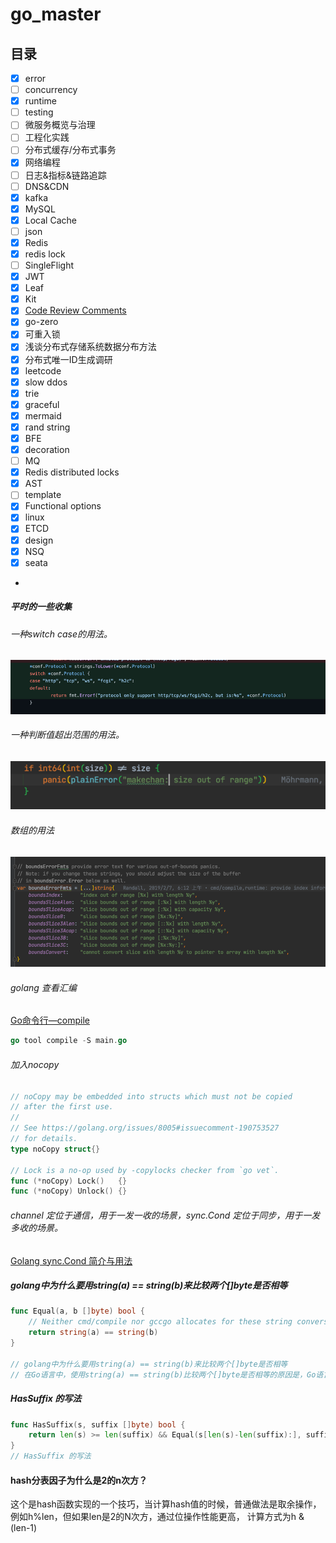 # go_master

## 目录
- [x] error 
- [ ] concurrency
- [x] runtime
- [ ] testing
- [ ] 微服务概览与治理
- [ ] 工程化实践
- [ ] 分布式缓存/分布式事务
- [x] 网络编程
- [ ] 日志&指标&链路追踪
- [ ] DNS&CDN
- [x] kafka
- [x] MySQL
- [x] Local Cache
- [ ] json
- [x] Redis
- [x] redis lock
- [ ] SingleFlight
- [x] JWT
- [x] Leaf
- [x] Kit
- [x] [Code Review Comments](https://github.com/golang/go/wiki/CodeReviewComments)
- [x] go-zero
- [x] 可重入锁
- [x] 浅谈分布式存储系统数据分布方法
- [x] 分布式唯一ID生成调研
- [x] leetcode
- [x] slow ddos
- [x] trie
- [x] graceful
- [x] mermaid
- [x] rand string
- [x] BFE
- [x] decoration
- [ ] MQ
- [x] Redis distributed locks
- [x] AST
- [ ] template
- [x] Functional options
- [x] linux
- [x] ETCD
- [x] design
- [x] NSQ
- [x] seata
- 

##### 平时的一些收集

###### 一种switch case的用法。
![](./doc/img.png)

###### 一种判断值超出范围的用法。
![](./doc/img_1.png)

###### 数组的用法
![](./doc/img_2.png)

###### golang 查看汇编
[Go命令行—compile](http://t.zoukankan.com/linguoguo-p-11699006.html)
```go
go tool compile -S main.go
```

###### 加入nocopy 
```go
// noCopy may be embedded into structs which must not be copied
// after the first use.
//
// See https://golang.org/issues/8005#issuecomment-190753527
// for details.
type noCopy struct{}

// Lock is a no-op used by -copylocks checker from `go vet`.
func (*noCopy) Lock()   {}
func (*noCopy) Unlock() {}
```

###### channel 定位于通信，用于一发一收的场景，sync.Cond 定位于同步，用于一发多收的场景。
[Golang sync.Cond 简介与用法](https://blog.csdn.net/K346K346/article/details/95673050)

##### golang中为什么要用string(a) == string(b)来比较两个[]byte是否相等
```go
func Equal(a, b []byte) bool {
	// Neither cmd/compile nor gccgo allocates for these string conversions.
	return string(a) == string(b)
}

// golang中为什么要用string(a) == string(b)来比较两个[]byte是否相等
// 在Go语言中，使用string(a) == string(b)比较两个[]byte是否相等的原因是，Go语言中的slice类型（包括[]byte）是引用透明的，也就是说，不论是声明还是使用slice，底层都会为其分配一块连续的内存空间。因此，如果两个slice的内容相同，那么它们在内存中的地址也是相同的，这时使用==比较它们是否相等是可以的。否则，如果两个slice的内容不同，那么使用==比较它们会返回false，因为它们在内存中的地址不同。因此，在使用slice类型进行比较时，通常使用string(a) == string(b)来比较两个slice是否相等。

```

##### HasSuffix 的写法

```go
func HasSuffix(s, suffix []byte) bool {
	return len(s) >= len(suffix) && Equal(s[len(s)-len(suffix):], suffix)
}
// HasSuffix 的写法
```

#### hash分表因子为什么是2的n次方？
这个是hash函数实现的一个技巧，当计算hash值的时候，普通做法是取余操作，例如h%len，但如果len是2的N次方，通过位操作性能更高，
计算方式为h & (len-1)

